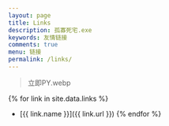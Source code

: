```yaml
---
layout: page
title: Links
description: 孤寡死宅.exe
keywords: 友情链接
comments: true
menu: 链接
permalink: /links/
---
```


> 立即PY.webp

{% for link in site.data.links %}
* [{{ link.name }}]({{ link.url }})
{% endfor %}
